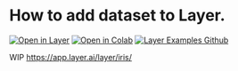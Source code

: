 # How to add dataset to Layer.
[![Open in Layer](https://development.layer.co/assets/badge.svg)](https://app.layer.ai/layer/iris/) [![Open in Colab](https://colab.research.google.com/assets/colab-badge.svg)](https://colab.research.google.com/github/layerai/examples/blob/main/add-datasets-to-layer/how_to_add_dataset_to_layer.ipynb) [![Layer Examples Github](https://badgen.net/badge/icon/github?icon=github&label)](https://github.com/layerai/examples/tree/main/add-datasets-to-layer)

WIP
https://app.layer.ai/layer/iris/